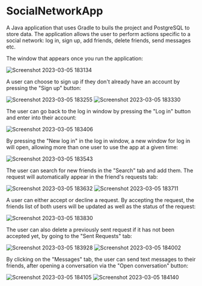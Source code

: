 # SocialNetworkApp
A Java application that uses Gradle to buils the project and PostgreSQL to store data.
The application allows the user to perform actions specific to a social network: log in, sign up, add friends, delete friends, send messages etc.

The window that appears once you run the application:

![Screenshot 2023-03-05 183134](https://user-images.githubusercontent.com/126720196/222974966-23cd176a-b4f9-4e63-b326-37a13282a0b2.png)

A user can choose to sign up if they don't already have an account by pressing the "Sign up" button:

![Screenshot 2023-03-05 183255](https://user-images.githubusercontent.com/126720196/222975107-02decfd6-1b57-443e-a9c1-8e22a520fa72.png)
![Screenshot 2023-03-05 183330](https://user-images.githubusercontent.com/126720196/222975129-b34676fe-5312-4088-a6ef-323995d74728.png)

The user can go back to the log in window by pressing the "Log in" button and enter into their account:

![Screenshot 2023-03-05 183406](https://user-images.githubusercontent.com/126720196/222975181-40fbdee0-170d-4f0f-841c-0fc135e63c13.png)

By pressing the "New log in" in the log in window, a new window for log in will open, allowing more than one user to use the app at a given time:

![Screenshot 2023-03-05 183543](https://user-images.githubusercontent.com/126720196/222975314-2487c24c-0000-46bf-bd92-81a131f27c79.png)

The user can search for new friends in the "Search" tab and add them. The request will automatically appear in the friend's requests tab:

![Screenshot 2023-03-05 183632](https://user-images.githubusercontent.com/126720196/222975402-35331763-ceda-4d48-a93d-7a6233d34b4a.png)
![Screenshot 2023-03-05 183711](https://user-images.githubusercontent.com/126720196/222975408-035f8cff-6d02-4b2e-8087-9bd2406f02db.png)

A user can either accept or decline a request. By accepting the request, the friends list of both users will be updated as well as the status of the request:

![Screenshot 2023-03-05 183830](https://user-images.githubusercontent.com/126720196/222975506-cb237c16-721f-4684-8075-8333b75b98c1.png)

The user can also delete a previously sent request if it has not been accepted yet, by going to the "Sent Requests" tab:

![Screenshot 2023-03-05 183928](https://user-images.githubusercontent.com/126720196/222975562-5c7cbba9-b68c-42a8-a36a-8216f6aa6e5d.png)
![Screenshot 2023-03-05 184002](https://user-images.githubusercontent.com/126720196/222975569-1ac394fc-d4ab-4064-bcfd-225cdc7671e6.png)

By clicking on the "Messages" tab, the user can send text messages to their friends, after opening a conversation via the "Open conversation" button:

![Screenshot 2023-03-05 184105](https://user-images.githubusercontent.com/126720196/222975713-819d9568-8e7a-4e50-9b8a-13dd11bb4e6d.png)
![Screenshot 2023-03-05 184140](https://user-images.githubusercontent.com/126720196/222975714-2a60ed89-ca0f-4aa1-8d36-ae8ae01a2cf7.png)
